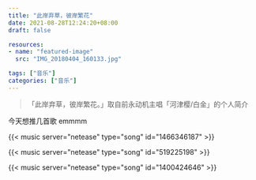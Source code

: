 ```yaml
---
title: "此岸弃草，彼岸繁花"
date: 2021-08-28T12:24:20+08:00
draft: false

resources:
- name: "featured-image"
  src: "IMG_20180404_160133.jpg"

tags: ["音乐"]
categories: ["音乐"]
---
```


>「此岸弃草，彼岸繁花。」取自前永动机主唱「河津樱/白金」的个人简介

今天想推几首歌 emmmm

<!-- 庭前鹤高歌 - 河津樱 -->
{{< music server="netease" type="song" id="1466346187" >}}

<!-- 明日见黄花 - 永动机 -->
{{< music server="netease" type="song" id="519225198" >}}

<!-- 1400424646 - She Her Her Hers -->
{{< music server="netease" type="song" id="1400424646" >}}


